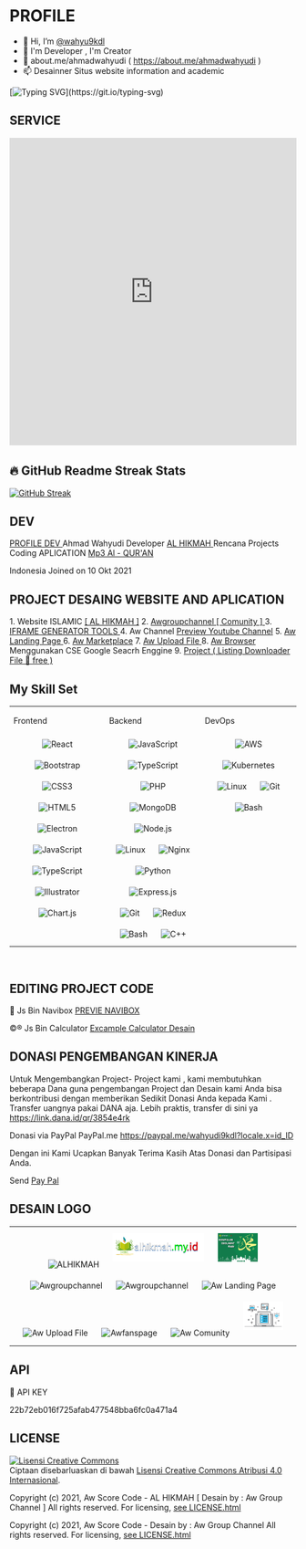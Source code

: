 # PROFILE
- 👋 Hi, I’m <a href="https://github.com/login?return_to=https%3A%2F%2Fgithub.com%2Fwahyu9kdl">@wahyu9kdl</a>
- 👀 I'm Developer , I'm Creator 
- 🌱 about.me/ahmadwahyudi ( https://about.me/ahmadwahyudi )
- 📫 Desainner Situs website information and academic

[![Typing SVG](https://readme-typing-svg.herokuapp.com?font=blod&color=%2336BCF7&size=30&lines=%F0%9F%91%8B+Hi%2C+I%E2%80%99m+%40wahyu9kdl+;%F0%9F%98%8A+I'm+Developer+and+Desaigner;%F0%9F%8C%B1+about.me%2Fahmadwahyudi+(+https%3A%2F%2Fabout.me%2Fahmadwahyudi+)+-+%F0%9F%93%AB+Desainner+Situs+website+information+and+academic)](https://git.io/typing-svg)

## SERVICE


<iframe
      id="JotFormIFrame-211958944889075"
      title="Formulir"
      onload="window.parent.scrollTo(0,0)"
      allowtransparency="true"
      allowfullscreen="true"
      allow="geolocation; microphone; camera"
      src="https://form.jotform.com/Awfanspage/formulir"
      frameborder="0"
      style="
      min-width: 100%;
      height:539px;
      border:none;"
      scrolling="no"
    >
    </iframe>
    
## 🔥 GitHub Readme Streak Stats

[![GitHub Streak](http://github-readme-streak-stats.herokuapp.com?user=wahyu9kdl&theme=Javascript-dark&hide_border=true&date_format=M%20j%5B%2C%20Y%5D)](https://github.com/wahyu9kdl/wahyu9kdl/blob/main/README.md)

<h2>DEV</h2>
<a href="https://dev.to/wahyu9kdl">PROFILE DEV </a>
Ahmad Wahyudi
Developer <a href="www.alhikmah.my.id">AL HIKMAH </a>
Rencana Projects Coding APLICATION <a href="https://www.alhikmah.my.id/p/mp3-al-quran.html?m=1"> Mp3 Al - QUR'AN </a>

Indonesia
Joined on 
10 Okt 2021


<h2>PROJECT DESAING WEBSITE AND APLICATION </h2>
1. Website ISLAMIC <a href="https://kata-h.blogspot.com/">[ AL HIKMAH ]</a>
2. <a href="https://awsos.blogspot.com/">Awgroupchannel [ Comunity ] </a>
3. <a href="https://wahyu9kdl.github.io/DASHBOARD/TOOLS/iframe-generator.html">IFRAME GENERATOR TOOLS </a>
4. Aw Channel <a href="https://youtube.com/channel/UC7CRa3nkxakAZx_aRsMwRyA">Preview Youtube Channel</a>
5. <a href="https://jali.me/Profesional">Aw Landing Page </a>
6. <a href="https://inpage.es/UOAg">Aw Marketplace</a>
7. <a href="https://sfile.mobi/inv.php?id=358103">Aw Upload File </a>
8. <a href="https://cse.google.co.id/cse?cx=4a26c594511b8cd0c#gsc.tab=0">Aw Browser</a> Menggunakan CSE Google Seacrh Enggine
9. <a href="https://www.file-upload.com/users/Awfanspage/89315/FREE DOWNLOADER">Project ( Listing Downloader File 💯 free )</a>

## My Skill Set  
<table><tr><td valign="top" width="33%">

Frontend  

<div align="center">  
<img style="margin: 10px" src="https://profilinator.rishav.dev/skills-assets/react-original-wordmark.svg" alt="React" height="50" />  
<img style="margin: 10px" src="https://profilinator.rishav.dev/skills-assets/bootstrap-plain.svg" alt="Bootstrap" height="50" />  
<img style="margin: 10px" src="https://profilinator.rishav.dev/skills-assets/css3-original-wordmark.svg" alt="CSS3" height="50" />  
<img style="margin: 10px" src="https://profilinator.rishav.dev/skills-assets/html5-original-wordmark.svg" alt="HTML5" height="50" />  
<img style="margin: 10px" src="https://profilinator.rishav.dev/skills-assets/electron-original.svg" alt="Electron" height="50" />  
<img style="margin: 10px" src="https://profilinator.rishav.dev/skills-assets/javascript-original.svg" alt="JavaScript" height="50" />  
<img style="margin: 10px" src="https://profilinator.rishav.dev/skills-assets/typescript-original.svg" alt="TypeScript" height="50" />  
<img style="margin: 10px" src="https://profilinator.rishav.dev/skills-assets/adobe_illustrator-icon.svg" alt="Illustrator" height="50" />  
<img style="margin: 10px" src="https://profilinator.rishav.dev/skills-assets/logo-title.svg" alt="Chart.js" height="50" />  
</div></td><td valign="top" width="33%">

Backend  

<div align="center">  
<img style="margin: 10px" src="https://profilinator.rishav.dev/skills-assets/javascript-original.svg" alt="JavaScript" height="50" />  
<img style="margin: 10px" src="https://profilinator.rishav.dev/skills-assets/typescript-original.svg" alt="TypeScript" height="50" />  
<img style="margin: 10px" src="https://profilinator.rishav.dev/skills-assets/php-original.svg" alt="PHP" height="50" />  
<img style="margin: 10px" src="https://profilinator.rishav.dev/skills-assets/mongodb-original-wordmark.svg" alt="MongoDB" height="50" />  
<img style="margin: 10px" src="https://profilinator.rishav.dev/skills-assets/nodejs-original-wordmark.svg" alt="Node.js" height="50" />  
<img style="margin: 10px" src="https://profilinator.rishav.dev/skills-assets/linux-original.svg" alt="Linux" height="50" />  
<img style="margin: 10px" src="https://profilinator.rishav.dev/skills-assets/nginx-original.svg" alt="Nginx" height="50" />  
<img style="margin: 10px" src="https://profilinator.rishav.dev/skills-assets/python-original.svg" alt="Python" height="50" />  
<img style="margin: 10px" src="https://profilinator.rishav.dev/skills-assets/express-original-wordmark.svg" alt="Express.js" height="50" />  
<img style="margin: 10px" src="https://profilinator.rishav.dev/skills-assets/git-scm-icon.svg" alt="Git" height="50" />  
<img style="margin: 10px" src="https://profilinator.rishav.dev/skills-assets/redux-original.svg" alt="Redux" height="50" />  
<img style="margin: 10px" src="https://profilinator.rishav.dev/skills-assets/gnu_bash-icon.svg" alt="Bash" height="50" />  
<img style="margin: 10px" src="https://profilinator.rishav.dev/skills-assets/cplusplus-original.svg" alt="C++" height="50" />  
</div></td><td valign="top" width="33%">

 DevOps  

<div align="center">  
<img style="margin: 10px" src="https://profilinator.rishav.dev/skills-assets/amazonwebservices-original-wordmark.svg" alt="AWS" height="50" />  
<img style="margin: 10px" src="https://profilinator.rishav.dev/skills-assets/kubernetes-icon.svg" alt="Kubernetes" height="50" />  
<img style="margin: 10px" src="https://profilinator.rishav.dev/skills-assets/linux-original.svg" alt="Linux" height="50" />  
<img style="margin: 10px" src="https://profilinator.rishav.dev/skills-assets/git-scm-icon.svg" alt="Git" height="50" />  
<img style="margin: 10px" src="https://profilinator.rishav.dev/skills-assets/gnu_bash-icon.svg" alt="Bash" height="50" />  
</div></td></tr></table>  

<br/>  

<h2> EDITING PROJECT CODE </h2>

🔄  Js Bin  Navibox
    <a href="https://jsbin.com/tejuxic/">PREVIE NAVIBOX</a>

©️®️ Js Bin Calculator
<a href="https://jsbin.com/soqasos/edit?output">Excample Calculator Desain</a>

<h2> DONASI PENGEMBANGAN KINERJA </h2>

Untuk Mengembangkan Project- Project kami , kami membutuhkan beberapa Dana guna pengembangan Project dan Desain kami 
Anda bisa berkontribusi dengan memberikan Sedikit Donasi Anda kepada Kami .
Transfer uangnya pakai DANA aja. Lebih praktis, transfer di sini ya 
https://link.dana.id/qr/3854e4rk

Donasi via PayPal PayPal.me https://paypal.me/wahyudi9kdl?locale.x=id_ID

Dengan ini Kami Ucapkan Banyak Terima Kasih Atas Donasi dan Partisipasi Anda.

Send <a href="https://www.paypal.com/signin?returnUri=https%3A%2F%2Fwww.paypal.com%2Fmyaccount%2Ftransfer%2Fhomepage%2Fexternal%2Fprofile%3FflowContextData%3DdnQz6co9bTO3dXsoaSQoXrylmBBr7Z4w4NgW64GB_WDfmLR52ffZouE7E54etjPgewijP0OxmZksVyVuBbZSxh7v9r8PWndQTi1eJUMZCCj7rrJftUv11NTxekLdOnVJT8vh6pE128RXl6Lq4yOTwu0f2kutdDCQ_qZkx2CTsh1Z3f_OGWFAvKJiKVMHbhq3dn4SWoaIs2dY-I1dSekSdPbZuEHLmCfV3kIA3MpjsPC9xVmmiRxgIY0fsKhMIEnZZQdCZUSJTpNWAnvYDIc-pUIdstyJJzGtqMk0TeqjSG7LnM5jOZufDLI4W8Jbk14B1O-3rAfdL66TgrgjcVRK35l6WhQzVDZEWvimVxtUMuqCgf8gboCEKwLD3ywxApHbM23LBMJY9KBXh6ILB3oZCmB0wYYJxSwmpLiIEW&onboardData=%7B%22country.x%22%3A%22ID%22%2C%22locale.x%22%3A%22id_ID%22%2C%22intent%22%3A%22paypalme%22%2C%22redirect_url%22%3A%22https%253A%252F%252Fwww.paypal.com%252Fmyaccount%252Ftransfer%252Fhomepage%252Fexternal%252Fprofile%253FflowContextData%253DdnQz6co9bTO3dXsoaSQoXrylmBBr7Z4w4NgW64GB_WDfmLR52ffZouE7E54etjPgewijP0OxmZksVyVuBbZSxh7v9r8PWndQTi1eJUMZCCj7rrJftUv11NTxekLdOnVJT8vh6pE128RXl6Lq4yOTwu0f2kutdDCQ_qZkx2CTsh1Z3f_OGWFAvKJiKVMHbhq3dn4SWoaIs2dY-I1dSekSdPbZuEHLmCfV3kIA3MpjsPC9xVmmiRxgIY0fsKhMIEnZZQdCZUSJTpNWAnvYDIc-pUIdstyJJzGtqMk0TeqjSG7LnM5jOZufDLI4W8Jbk14B1O-3rAfdL66TgrgjcVRK35l6WhQzVDZEWvimVxtUMuqCgf8gboCEKwLD3ywxApHbM23LBMJY9KBXh6ILB3oZCmB0wYYJxSwmpLiIEW%22%2C%22sendMoneyText%22%3A%22Anda%2520mengirimkan%2520Ahmad%2520wahyudi%22%7D">Pay Pal </a>
## DESAIN LOGO
<table><tr><td valign="top" width="50%"> 
<div align="center">  
<img style="margin: 10px" src="https://camo.githubusercontent.com/b29b98ca2f507d2ef422dd5a548c3ed82108821d52e413b58d1715b326fccdc7/68747470733a2f2f312e62702e626c6f6773706f742e636f6d2f2d3071362d546269594c45592f594a66676f587654724b492f41414141414141414336492f2d773332762d37693935557157357a4361704b44704f5472475551364979543441434c63424741735948512f733630302f414c48494b4d41482e706e67 " alt="ALHIKMAH" height="50" />  
<img style="margin: 10px" src="https://raw.githubusercontent.com/wahyu9kdl/wahyu9kdl/main/logo.png " alt="Logo ALHIKMAH.MY.ID" height="50" />  
<img style="margin: 10px" src="https://raw.githubusercontent.com/wahyu9kdl/wahyu9kdl/main/Kumpulan-Sholawat-Nabi(alhikmah.my.id).png " alt="HTML5" height="50" />  
<img style="margin: 10px" src="https://camo.githubusercontent.com/5b09aa408358eda7cba977c95dccaf65b070ed679c9be064297a11161058d1f2/68747470733a2f2f312e62702e626c6f6773706f742e636f6d2f2d735749774852616b54744d2f594a7068586a65796f46492f41414141414141414339632f37747230382d4d665f387379524457346c4c30514e7042564431773734772d6841434c63424741735948512f733630302f6c6f676f355f31315f31353330322e706e67 " alt="Awgroupchannel" height="50" />  
<img style="margin: 10px" src="https://camo.githubusercontent.com/5c34995cecaed29545b011d559d53c834c1e60749cc3a2f6cbd2345d7388bc84/68747470733a2f2f312e62702e626c6f6773706f742e636f6d2f2d3837573957597a654e5f732f594a77573344686f5452492f4141414141414141435f512f38756a55326d596f574e5177685a59654d43432d38355f504b79316d61646d3177434c63424741735948512f733630302f6c6f676f355f31325f32333434362e706e67 " alt="Awgroupchannel" height="50" />  
<img style="margin: 10px" src="https://camo.githubusercontent.com/7ec1761ed1a9dff9dc55e17b26aeba55db7f3e71ea79e5d5018c4ca89e4945fe/68747470733a2f2f312e62702e626c6f6773706f742e636f6d2f2d4144525a78437278592d302f594a7757325949335955492f4141414141414141435f492f6b4d4848443054726a63774635676a33395879646872566f5638476c4f36393951434c63424741735948512f733630302f6c6f676f355f31325f32313138302e706e67 " alt="Aw Landing Page" height="50" />  
<img style="margin: 10px" src="https://camo.githubusercontent.com/c0db471f9dbeaa4d27677f05f9ac503a013ae6cf47e50e0c08ae26d189cbb139/68747470733a2f2f312e62702e626c6f6773706f742e636f6d2f2d7570666d59726d314d6a342f594a7757323573673069492f4141414141414141435f4d2f436969493671304f54727332417a59336d394c344448356a62324b4a5a685f6c67434c63424741735948512f733630302f6c6f676f355f31325f3231313935362e706e67 " alt="Aw Upload File" height="50" />  
<img style="margin: 10px" src="https://z-m-scontent.fsub2-1.fna.fbcdn.net/v/t1.6435-9/cp0/e15/q65/p64x64/195464975_119045727031628_691532621056306929_n.jpg?_nc_cat=100&ccb=1-5&_nc_sid=85a577&_nc_ohc=i3aYz5XAETMAX9XJygJ&_nc_ad=z-m&_nc_cid=1101&_nc_eh=d11f0de80fe92a6b68779482182f7a76&_nc_rml=0&_nc_ht=z-m-scontent.fsub2-1.fna&oh=00_AT9rO4wwAyfj2N1iSi7BK_HDbLuSMJGaUz38CkDhUKlRYA&oe=61F5AAD8" alt="Awfanspage" height="50" />  
<img style="margin: 10px" src="https://camo.githubusercontent.com/bc3c6cd4143c3156a42620238198ad865ea92cbc8c8b01e5d697c4422cc18f5b/68747470733a2f2f312e62702e626c6f6773706f742e636f6d2f2d6365674d6c64302d666d512f594a7068556d6176524e492f41414141414141414338342f627a306a5f343343515563547a4a324f62344d5159585659557a395f6950745341434c63424741735948512f733630302f6c6f676f355f31315f30333233302e706e67 " alt="Aw Comunity" height="50" />  
<img style="margin: 10px" src="https://raw.githubusercontent.com/wahyu9kdl/wahyu9kdl/main/website-hosting.gif " alt="Chart.js" height="50" />  

</div></td></tr></table>


## API 
🔗 API KEY

22b72eb016f725afab477548bba6fc0a471a4

## LICENSE 

<!---
wahyu9kdl/wahyu9kdl is a ✨ special ✨ repository because its `README.md` (this file) appears on your GitHub profile.
You can click the Preview link to take a look at your changes.
---><a rel="license" href="http://creativecommons.org/licenses/by/4.0/"><img alt="Lisensi Creative Commons" style="border-width:0" src="https://i.creativecommons.org/l/by/4.0/88x31.png" /></a><br />Ciptaan disebarluaskan di bawah <a rel="license" href="http://creativecommons.org/licenses/by/4.0/">Lisensi Creative Commons Atribusi 4.0 Internasional</a>.
Copyright (c) 2021, Aw Score Code - AL HIKMAH [ Desain by : Aw Group Channel ] All rights reserved.
For licensing, <a rel="license" href="https://www.alhikmah.my.id/p/license.html">see LICENSE.html</a>

Copyright (c) 2021, Aw Score Code - Desain by : Aw Group Channel All rights reserved.
For licensing, <a rel="license" href="https://www.awgroupchannel.my.id/p/license.html">see LICENSE.html</a>
<!--
Copyright (c) 2021, Aw Score Code - AL HIKMAH [ Desain by : Aw Group Channel ] All rights reserved.
For licensing, see LICENSE.html or https://kata-h.blogspot.com/p/license.html-->
<!--
Copyright (c) 2021, Aw Score Code - Desain by : Aw Group Channel All rights reserved.
For licensing, see LICENSE.html or https://www.awgroupchannel.my.id/p/license.html
-->
